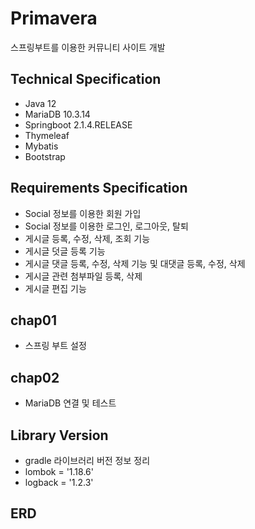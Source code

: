# Primavera
스프링부트를 이용한 커뮤니티 사이트 개발

## Technical Specification
* Java 12
* MariaDB 10.3.14
* Springboot 2.1.4.RELEASE
* Thymeleaf
* Mybatis 
* Bootstrap

## Requirements Specification
* Social 정보를 이용한 회원 가입
* Social 정보를 이용한 로그인, 로그아웃, 탈퇴
* 게시글 등록, 수정, 삭제, 조회 기능
* 게시글 덧글 등록 기능
* 게시글 댓글 등록, 수정, 삭제 기능 및 대댓글 등록, 수정, 삭제
* 게시글 관련 첨부파일 등록, 삭제
* 게시글 편집 기능

## chap01
* 스프링 부트 설정

## chap02
* MariaDB 연결 및 테스트

## Library Version
* gradle 라이브러리 버전 정보 정리
* lombok = '1.18.6'
* logback = '1.2.3'

## ERD